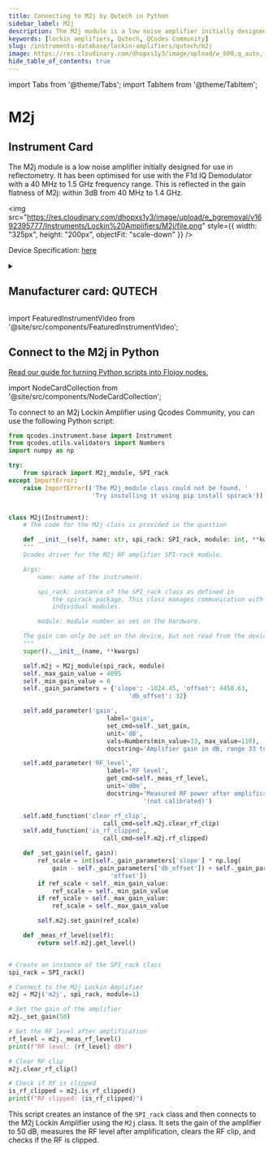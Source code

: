```yaml
---
title: Connecting to M2j by Qutech in Python
sidebar_label: M2j
description: The M2j module is a low noise amplifier initially designed for use in reflectometry. It has been optimised for use with the F1d IQ Demodulator with a 40 MHz to 1.5 GHz frequency range. This is reflected in the gain flatness of M2j-> within 3dB from 40 MHz to 1.4 GHz.
keywords: [lockin amplifiers, Qutech, QCodes Community]
slug: /instruments-database/lockin-amplifiers/qutech/m2j
image: https://res.cloudinary.com/dhopxs1y3/image/upload/w_600,q_auto,f_auto/e_bgremoval/v1692395777/Instruments/Lockin%20Amplifiers/M2j/file.jpg
hide_table_of_contents: true
---
```


import Tabs from '@theme/Tabs';
import TabItem from '@theme/TabItem';

# M2j

## Instrument Card

<div className="flex">

<div>

The M2j module is a low noise amplifier initially designed for use in reflectometry. It has been optimised for use with the F1d IQ Demodulator with a 40 MHz to 1.5 GHz frequency range. This is reflected in the gain flatness of M2j: within 3dB from 40 MHz to 1.4 GHz.

</div>

<img src="https://res.cloudinary.com/dhopxs1y3/image/upload/e_bgremoval/v1692395777/Instruments/Lockin%20Amplifiers/M2j/file.png" style={{ width: "325px", height: "200px", objectFit: "scale-down" }} />

</div>

<div className="flex text-center">

<p>Device Specification: <a target="\_blank" href="/instruments-database/all-instruments/">here</a></p>

</div>

<details style={{ marginTop: "15px"}}>
<summary><h2>Manufacturer card: QUTECH</h2></summary>

<img src="https://res.cloudinary.com/dhopxs1y3/image/upload/v1692806156/Instruments/Vendor%20Logos/QuTech.png" style={{ width: "100%", height: "170px",objectFit: "scale-down" }} />

At QuTech, we work on a radically new technology with world-changing potential. Our mission: to develop scalable prototypes of a quantum computer and an inherently safe quantum internet, based on the fundamental laws of quantum mechanics.

<ul>
  <li>Headquarters: CJ Delft, Netherlands</li>
  <li>Yearly Revenue (millions, USD): 41.3</li>
  <li>Vendor Website: <a href="https://qutech.nl/">here</a></li>
</ul>
</details>

import FeaturedInstrumentVideo from '@site/src/components/FeaturedInstrumentVideo';

<FeaturedInstrumentVideo category='LOCKIN_AMPLIFIERS' manufacturer='QUTECH'></FeaturedInstrumentVideo>


## Connect to the M2j in Python

[Read our guide for turning Python scripts into Flojoy nodes.](https://docs.flojoy.ai/custom-nodes/creating-custom-node/)

import NodeCardCollection from '@site/src/components/NodeCardCollection';

<Tabs>

<TabItem value="Flojoy" label="Flojoy" className="flojoy-instrument-tabs">

<NodeCardCollection category='LOCKIN_AMPLIFIERS' manufacturer='QUTECH'></NodeCardCollection>

</TabItem>
<TabItem value="QCodes Community" label="QCodes Community">

To connect to an M2j Lockin Amplifier using Qcodes Community, you can use the following Python script:

```python
from qcodes.instrument.base import Instrument
from qcodes.utils.validators import Numbers
import numpy as np

try:
    from spirack import M2j_module, SPI_rack
except ImportError:
    raise ImportError(('The M2j_module class could not be found. '
                       'Try installing it using pip install spirack'))


class M2j(Instrument):
    # The code for the M2j class is provided in the question

    def __init__(self, name: str, spi_rack: SPI_rack, module: int, **kwargs):
    """
    Qcodes driver for the M2j RF amplifier SPI-rack module.

    Args:
        name: name of the instrument.

        spi_rack: instance of the SPI_rack class as defined in
            the spirack package. This class manages communication with the
            individual modules.

        module: module number as set on the hardware.

    The gain can only be set on the device, but not read from the device.
    """
    super().__init__(name, **kwargs)

    self.m2j = M2j_module(spi_rack, module)
    self._max_gain_value = 4095
    self._min_gain_value = 0
    self._gain_parameters = {'slope': -1024.45, 'offset': 4450.63,
                                 'db_offset': 32}

    self.add_parameter('gain',
                           label='gain',
                           set_cmd=self._set_gain,
                           unit='dB',
                           vals=Numbers(min_value=33, max_value=110),
                           docstring='Amplifier gain in dB, range 33 to 110 dB')

    self.add_parameter('RF_level',
                           label='RF level',
                           get_cmd=self._meas_rf_level,
                           unit='dBm',
                           docstring='Measured RF power after amplification '
                                     '(not calibrated)')

    self.add_function('clear_rf_clip',
                          call_cmd=self.m2j.clear_rf_clip)
    self.add_function('is_rf_clipped',
                          call_cmd=self.m2j.rf_clipped)

    def _set_gain(self, gain):
        ref_scale = int(self._gain_parameters['slope'] * np.log(
            gain - self._gain_parameters['db_offset']) + self._gain_parameters[
                            'offset'])
        if ref_scale < self._min_gain_value:
            ref_scale = self._min_gain_value
        if ref_scale > self._max_gain_value:
            ref_scale = self._max_gain_value

        self.m2j.set_gain(ref_scale)

    def _meas_rf_level(self):
        return self.m2j.get_level()


# Create an instance of the SPI_rack class
spi_rack = SPI_rack()

# Connect to the M2j Lockin Amplifier
m2j = M2j('m2j', spi_rack, module=1)

# Set the gain of the amplifier
m2j._set_gain(50)

# Get the RF level after amplification
rf_level = m2j._meas_rf_level()
print(f"RF level: {rf_level} dBm")

# Clear RF clip
m2j.clear_rf_clip()

# Check if RF is clipped
is_rf_clipped = m2j.is_rf_clipped()
print(f"RF clipped: {is_rf_clipped}")
```

This script creates an instance of the `SPI_rack` class and then connects to the M2j Lockin Amplifier using the `M2j` class. It sets the gain of the amplifier to 50 dB, measures the RF level after amplification, clears the RF clip, and checks if the RF is clipped.

</TabItem>
</Tabs>